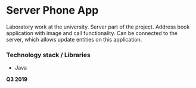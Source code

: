 # Server Phone App

Laboratory work at the university. Server part of the project. 
Address book application with image and call functionality.
Can be connected to the server, which allows update entities on this application.

### Technology stack / Libraries
  - Java

**Q3 2019**

